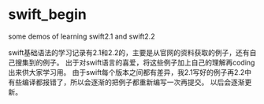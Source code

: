 # swift_begin
some demos of learning swift2.1 and swift2.2


swift基础语法的学习记录有2.1和2.2的，主要是从官网的资料获取的例子，还有自己搜集到的例子。
出于对swift语言的喜爱，将这些例子加上自己的理解再coding出来供大家学习用。
由于swift每个版本之间都有差异，我2.1写好的例子再2.2中有些编译都报错了，所以会逐渐的把例子都重新编写一次再提交。
以后会逐渐更新。

